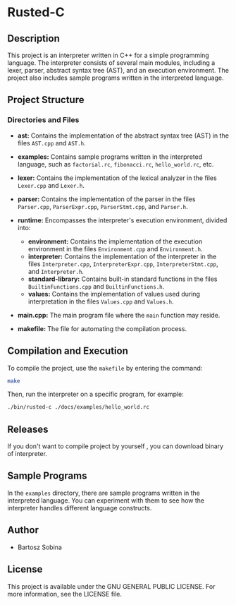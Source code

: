 # Rusted-C 

## Description

This project is an interpreter written in C++ for a simple programming language. 
The interpreter consists of several main modules, including a lexer, parser, abstract syntax tree (AST), and an execution environment. 
The project also includes sample programs written in the interpreted language.

## Project Structure

### Directories and Files

- **ast:** Contains the implementation of the abstract syntax tree (AST) in the files `AST.cpp` and `AST.h`.
  
- **examples:** Contains sample programs written in the interpreted language, such as `factorial.rc`, `fibonacci.rc`, `hello_world.rc`, etc.
  
- **lexer:** Contains the implementation of the lexical analyzer in the files `Lexer.cpp` and `Lexer.h`.

- **parser:** Contains the implementation of the parser in the files `Parser.cpp`, `ParserExpr.cpp`, `ParserStmt.cpp`, and `Parser.h`.

- **runtime:** Encompasses the interpreter's execution environment, divided into:
  - **environment:** Contains the implementation of the execution environment in the files `Environment.cpp` and `Environment.h`.
  - **interpreter:** Contains the implementation of the interpreter in the files `Interpreter.cpp`, `InterpreterExpr.cpp`, `InterpreterStmt.cpp`, and `Interpreter.h`.
  - **standard-library:** Contains built-in standard functions in the files `BuiltinFunctions.cpp` and `BuiltinFunctions.h`.
  - **values:** Contains the implementation of values used during interpretation in the files `Values.cpp` and `Values.h`.

- **main.cpp:** The main program file where the `main` function may reside.

- **makefile:** The file for automating the compilation process.


## Compilation and Execution

To compile the project, use the `makefile` by entering the command:

```bash
make
```

Then, run the interpreter on a specific program, for example:

```bash
./bin/rusted-c ./docs/examples/hello_world.rc
```
## Releases

If you don't want to compile project by yourself , you can download binary of interpreter.


## Sample Programs

In the `examples` directory, there are sample programs written in the interpreted language. You can experiment with them to see how the interpreter handles different language constructs.

## Author

- Bartosz Sobina


## License

This project is available under the GNU GENERAL PUBLIC LICENSE. For more information, see the LICENSE file.
